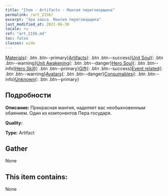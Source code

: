 ```yaml
---
title: "Item - Artifacts - Мантия переговорщика"
permalink: /art_2156/
excerpt: "Эра хаоса  Мантия переговорщика"
last_modified_at: 2021-06-30
locale: ru
ref: "art_2156.md"
toc: false
classes: wide
---
```

 [Materials](/ItemsRU/){: .btn .btn--primary}[Artifacts](/ItemsRU/Artifacts/){: .btn .btn--success}[Unit Soul](/ItemsRU/UnitSoul/){: .btn .btn--warning}[Unit Awakening](/ItemsRU/UnitAwakening/){: .btn .btn--danger}[Hero Soul](/ItemsRU/HeroSoul/){: .btn .btn--info}[Hero Skill](/ItemsRU/HeroSkill/){: .btn .btn--primary}[Gift](/ItemsRU/Gift/){: .btn .btn--success}[Event related](/ItemsRU/Events/){: .btn .btn--warning}[Avatars](/ItemsRU/Avatars/){: .btn .btn--danger}[Consumables](/ItemsRU/Consumables/){: .btn .btn--info}[Unknown](/ItemsRU/Unknown/){: .btn .btn--primary}

## Подробности
 **Описание:** Прекрасная мантия, наделяет вас необыкновенным обаянием. Один из компонентов Пера государя.

 **Quality:** 

 **Type:** Artifact

## Gather

  None

## This item contains:

  None

